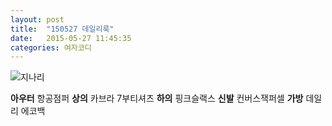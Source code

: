 ```yaml
---
layout: post
title:  "150527 데일리룩"
date:   2015-05-27 11:45:35
categories: 여자코디
---
```


![지나리](https://lh5.googleusercontent.com/-undiHLdL_EU/VWhnuz_QchI/AAAAAAAAACU/P1IJIxRuCp0/w351-h468-no/0527.jpg)

**아우터** 항공점퍼
**상의** 카브라 7부티셔츠
**하의** 핑크슬랙스
**신발**  컨버스잭퍼셀
**가방** 데일리 에코백
